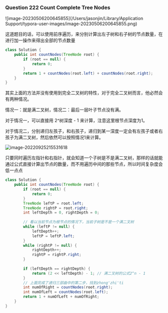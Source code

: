 ### Question 222 Count Complete Tree Nodes

![image-20230506200645855](/Users/jasonjin/Library/Application Support/typora-user-images/image-20230506200645855.png)

这道题目的话，可以使用前序遍历，来分别计算出左子树和右子树的节点数量，在进行加一操作来得出全部的节点数量

```java
class Solution {
    public int countNodes(TreeNode root) {
        if (root == null) {
            return 0;
        }
        return 1 + countNodes(root.left) + countNodes(root.right);
    }
}
```



其实上面的方法并没有使用到完全二叉树的特性，对于完全二叉树而言，他必然会有两种情况。

情况一：就是满二叉树，情况二：最后一层叶子节点没有满。

对于情况一，可以直接用 2^树深度 - 1 来计算，注意这里根节点深度为1。

对于情况二，分别递归左孩子，和右孩子，递归到某一深度一定会有左孩子或者右孩子为满二叉树，然后依然可以按照情况1来计算。

![image-20220925215531618](C:\Users\jason\AppData\Roaming\Typora\typora-user-images\image-20220925215531618.png)

只要同时遍历左指针和右指针，就会知道一个子树是不是满二叉树，那样的话就能通过公式直接计算出节点的数量，而不用遍历中间的那些节点，所以时间复杂度会低一点点

```java
class Solution {
    public int countNodes(TreeNode root) {
        if (root == null) {
            return 0;
        }
        TreeNode leftP = root.left;
        TreeNode rightP = root.right;
        int leftDepth = 0, rightDepth = 0;
        
        // 看以当前节点为根节点的情况下，当前子树是不是一个满二叉树
        while (leftP != null) {
            leftDepth++;
            leftP = leftP.left;
        }
        while (rightP != null) {
            rightDepth++;
            rightP = rightP.right;
        }
        
        if (leftDepth == rightDepth) {
            return (2 << leftDepth) - 1; // 满二叉树的公式2^n - 1
        }
        // 上面完成了递归三部曲中的第二步，找到zhong'zhi'ti
        int numOfRight = countNodes(root.right);
        int numOfLeft = countNodes(root.left);
        return 1 + numOfLeft + numOfRight;
    }
}
```

